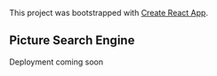 This project was bootstrapped with [Create React App](https://github.com/facebook/create-react-app).

## Picture Search Engine

Deployment coming soon